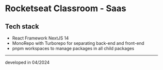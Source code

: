 # Rocketseat Classroom - Saas

## Tech stack
 - React Framework NextJS 14
 - MonoRepo with Turborepo for separating back-end and front-end
 - pnpm workspaces to manage packages in all child packages

-----
developed in 04/2024
